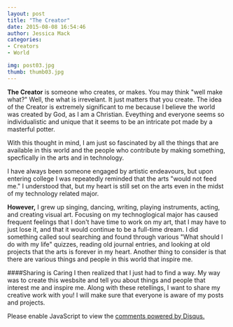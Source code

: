 ```yaml
---
layout: post
title: "The Creator"
date: 2015-08-08 16:54:46
author: Jessica Mack
categories:
- Creators
- World

img: post03.jpg
thumb: thumb03.jpg
---
```


<b>The Creator</b> is someone who creates, or makes. You may think "well make what?" Well, the what is irrevelant. It just matters that you create. The idea of the Creator is extremely significant to me because I believe the world was created by God, as I am a Christian. Eveything and everyone seems so individualistic and unique that it seems to be an intricate pot made by a masterful potter.

With this thought in mind, I am just so fascinated by all the things that are available in this world and the people who contribute by making something, specfically in the arts and in technology.
<!--more-->
I have always been someone engaged by artistic endeavours, but upon entering college I was repeatedly reminded that the arts "would not feed me." I understood that, but my heart is still set on the arts even in the midst of my technology related major.

<b>However,</b> I grew up singing, dancing, writing, playing instruments, acting, and creating visual art. Focusing on my technoglogical major has caused frequent feelings that I don't have time to work on my art, that I may have to just lose it, and that it would continue to be a full-time dream. I did something called soul searching and found through various "What should I do with my life" quizzes, reading old journal entries, and looking at old projects that the arts is forever in my heart. Another thing to consider is that there are various things and people in this world that inspire me.

####Sharing is Caring
I then realized that I just had to find a way. My way was to create this wesbsite and tell you about things and people that interest me and inspire me. Along with these retellings, I want to share my creative work with you! I will make sure that everyone is aware of my posts and projects.

<div id="disqus_thread"></div>
<script type="text/javascript">
    /* * * CONFIGURATION VARIABLES * * */
    var disqus_shortname = 'ebonyxscape';
    
    /* * * DON'T EDIT BELOW THIS LINE * * */
    (function() {
        var dsq = document.createElement('script'); dsq.type = 'text/javascript'; dsq.async = true;
        dsq.src = '//' + disqus_shortname + '.disqus.com/embed.js';
        (document.getElementsByTagName('head')[0] || document.getElementsByTagName('body')[0]).appendChild(dsq);
    })();
</script>
<noscript>Please enable JavaScript to view the <a href="https://disqus.com/?ref_noscript" rel="nofollow">comments powered by Disqus.</a></noscript>
